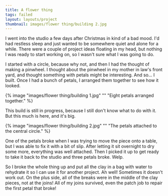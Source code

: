 ```yaml
---
title: A flower thing
tags: failed
layout: layouts/project
thumbnail: images/flower thing/building 2.jpg
---
```


I went into the studio a few days after Christmas in kind of a bad mood. I'd had
restless sleep and just wanted to be somewhere quiet and alone for a while.
There were a couple of project ideas floating in my head, but nothing I was
ready to start working on, so I wasn't sure what I was going to do.

I started with a circle, because why not, and then I had the thought of making a
pinwheel. I thought about the pinwheel in my mother in law's front yard, and
thought something with petals might be interesting. And so... I built. Once I
had a bunch of petals, I arranged them together to see how it looked.

{% image "images/flower thing/building 1.jpg" "" "Eight petals arranged together." %}

This build is still in progress, because I still don't know what to do with it.
But this much is here, and it's big.

{% image "images/flower thing/building 2.jpg" "" "The petals attached to the central circle." %}

One of the petals broke when I was trying to move the piece onto a table, but I
was able to fix it with a bit of slip. After letting it sit overnight to dry
some more, everything was well attached. Then I picked it up to get ready to
take it back to the studio and three petals broke. Welp.

So I broke the whole thing up and put all the clay in a bag with water to
rehydrate it so I can use it for another project. Ah well! Sometimes it doesn't
work out. On the plus side, all of the breaks were in the middle of the clay
pieces, not at the joins! All of my joins survived, even the patch job to repair
the first petal that broke!
